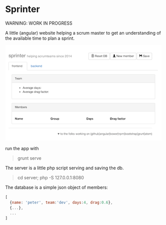 Sprinter
=========


WARNING: WORK IN PROGRESS

A little (angular) website helping a scrum master to get an
understanding of the available time to plan a sprint.

![](https://raw.githubusercontent.com/co0p/sprinter/master/sprinterApp.png)

run the app with
>  grunt serve


The server is a little php script serving and saving the db.
>  cd server; php -S 127.0.0.1:8080

The database is a simple json object of members:
```javascript
[
  {name: 'peter', team:'dev', days:4, drag:0.6},
  {...},
  ...
]
```
